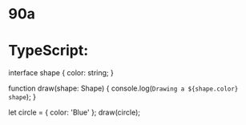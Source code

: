 # 90a
# TypeScript:
interface shape {
  color: string;
}

function draw(shape: Shape) {
  console.log(`Drawing a ${shape.color} shape`);
}

let circle = { color: 'Blue' };
draw(circle);


